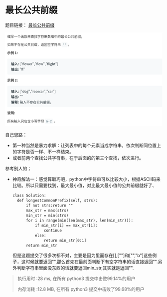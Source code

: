 最长公共前缀
===========================
题目链接：
[最长公共前缀](https://leetcode-cn.com/problems/longest-common-prefix/)

![题目描述](images/image1.14.png)

自己思路：
+ 第一种当然是暴力求解：让列表中的每个元素当成字符串，依次判断同位置上的字符是否一样、不一样结束。
+ 或者前两个查找公共字符串，在于后面的的第三个查找，依次进行。

参考别人的；
+ 神奇解法一：感觉算取巧吧，python中字符串可以比较大小，根据ASCII码来比较。所以只需要找到，最大最小值，对比最大最小值的公共前缀就好了、
  ```
  class Solution:
    def longestCommonPrefix(self, strs):
        if not strs:return ""
        max_str = max(strs)
        min_str = min(strs)
        for i in range(min(len(max_str), len(min_str))):
            if min_str[i] == max_str[i]:
                continue
            else:
                return min_str[0:i]
        return min_str
  ```
  但是这题提交了很多次都不对，主要是因为里面存在[],[""]和["","b"]这些例子，这时候就要返回"",那么首先在最前面判断下有空字符串的话直接返回"".另外判断字符串里面没东西的话就要返回min_str,其实就是返回"".

> 执行用时 :28 ms, 在所有 python3 提交中击败99.14%的用户
> 
> 内存消耗 :12.8 MB, 在所有 python3 提交中击败了99.68%的用户
